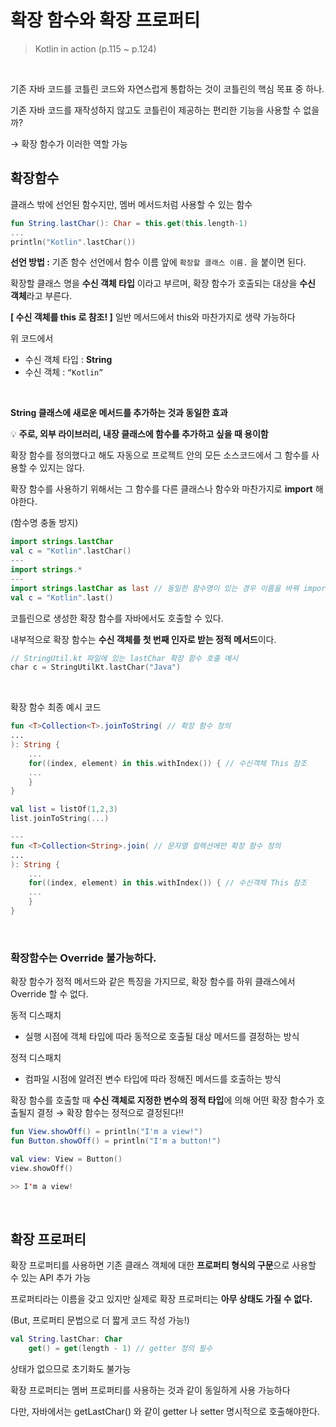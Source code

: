 # 확장 함수와 확장 프로퍼티

> Kotlin in action (p.115 ~ p.124)

<br>

기존 자바 코드를 코틀린 코드와 자연스럽게 통합하는 것이 코틀린의 핵심 목표 중 하나.

기존 자바 코드를 재작성하지 않고도 코틀린이 제공하는 편리한 기능을 사용할 수 없을까?

→ 확장 함수가 이러한 역할 가능

## 확장함수

클래스 밖에 선언된 함수지만, 멤버 메서드처럼 사용할 수 있는 함수

```kotlin
fun String.lastChar(): Char = this.get(this.length-1)
...
println("Kotlin".lastChar())
```

**선언 방법 :** 기존 함수 선언에서 함수 이름 앞에 `확장할 클래스 이름.` 을 붙이면 된다.

확장할 클래스 명을 **수신 객체 타입** 이라고 부르며, 확장 함수가 호출되는 대상을 **수신 객체**라고 부른다.

**[ 수신 객체를 this 로 참조! ]** 일반 메서드에서 this와 마찬가지로 생략 가능하다

위 코드에서 

- 수신 객체 타입 : **String**
- 수신 객체 : `“Kotlin”`

<br>

**String 클래스에 새로운 메서드를 추가하는 것과 동일한 효과**


💡 **주로, 외부 라이브러리, 내장 클래스에 함수를 추가하고 싶을 때 용이함**


확장 함수를 정의했다고 해도 자동으로 프로젝트 안의 모든 소스코드에서 그 함수를 사용할 수 있지는 않다.

확장 함수를 사용하기 위해서는 그 함수를 다른 클래스나 함수와 마찬가지로 **import** 해야한다.

(함수명 충돌 방지)

```kotlin
import strings.lastChar
val c = "Kotlin".lastChar()
---
import strings.*
---
import strings.lastChar as last // 동일한 함수명이 있는 경우 이름을 바꿔 import 하면 편리
val c = "Kotlin".last()
```

코틀린으로 생성한 확장 함수를 자바에서도 호출할 수 있다.

내부적으로 확장 함수는 **수신 객체를 첫 번째 인자로 받는 정적 메서드**이다.

```kotlin
// StringUtil.kt 파일에 있는 lastChar 확장 함수 호출 예시
char c = StringUtilKt.lastChar("Java")
```

<br>

확장 함수 최종 예시 코드

```kotlin
fun <T>Collection<T>.joinToString( // 확장 함수 정의
...
): String {
	...
	for((index, element) in this.withIndex()) { // 수신객체 This 참조
	...
	}
}

val list = listOf(1,2,3)
list.joinToString(...)

---
fun <T>Collection<String>.join( // 문자열 컬렉션에만 확장 함수 정의
...
): String {
	...
	for((index, element) in this.withIndex()) { // 수신객체 This 참조
	...
	}
}
```

<br>


### **확장함수는 Override 불가능하다.**

확장 함수가 정적 메서드와 같은 특징을 가지므로, 확장 함수를 하위 클래스에서 Override 할 수 없다.

동적 디스패치

- 실행 시점에 객체 타입에 따라 동적으로 호출될 대상 메서드를 결정하는 방식

정적 디스패치

- 컴파일 시점에 알려진 변수 타입에 따라 정해진 메서드를 호출하는 방식

확장 함수를 호출할 때 **수신 객체로 지정한 변수의 정적 타입**에 의해 어떤 확장 함수가 호출될지 결정 → 확장 함수는 정적으로 결정된다!!

```kotlin
fun View.showOff() = println("I'm a view!")
fun Button.showOff() = println("I'm a button!")

val view: View = Button()
view.showOff()

>> I'm a view!
```

<br>

## 확장 프로퍼티

확장 프로퍼티를 사용하면 기존 클래스 객체에 대한 **프로퍼티 형식의 구문**으로 사용할 수 있는 API 추가 가능

프로퍼티라는 이름을 갖고 있지만 실제로 확장 프로퍼티는 **아무 상태도 가질 수 없다.**

(But, 프로퍼티 문법으로 더 짧게 코드 작성 가능!)

```kotlin
val String.lastChar: Char
	get() = get(length - 1) // getter 정의 필수
```

상태가 없으므로 초기화도 불가능

확장 프로퍼티는 멤버 프로퍼티를 사용하는 것과 같이 동일하게 사용 가능하다

다만, 자바에서는 getLastChar() 와  같이 getter 나 setter 명시적으로 호출해야한다.
